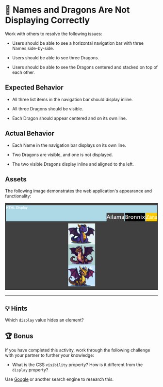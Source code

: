 # 🐛 Names and Dragons Are Not Displaying Correctly

Work with others to resolve the following issues:

* Users should be able to see a horizontal navigation bar with three Names side-by-side.

* Users should be able to see three Dragons.

* Users should be able to see the Dragons centered and stacked on top of each other.

## Expected Behavior

* All three list items in the navigation bar should display inline.

* All three Dragons should be visible. 

* Each Dragon should appear centered and on its own line.

## Actual Behavior

* Each Name in the navigation bar displays on its own line.

* Two Dragons are visible, and one is not displayed.

* The two visible Dragons display inline and aligned to the left. 

## Assets

The following image demonstrates the web application's appearance and functionality:

![Three list items are displayed on the right side of the navigation bar, corresponding with three boxes centered on the page.](./assets/example.png)

---

## 💡 Hints

Which `display` value hides an element? 

## 🏆 Bonus

If you have completed this activity, work through the following challenge with your partner to further your knowledge:

* What is the CSS `visibility` property? How is it different from the `display` property?

Use [Google](https://www.google.com) or another search engine to research this.


